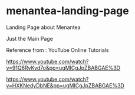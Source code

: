 # menantea-landing-page
Landing Page about Menantea

Just the Main Page

Reference from : YouTube Online Tutorials 

https://www.youtube.com/watch?v=91Q6RvKvd7o&pp=ugMICgJpZBABGAE%3D

https://www.youtube.com/watch?v=HXKNedyDbNE&pp=ugMICgJpZBABGAE%3D
